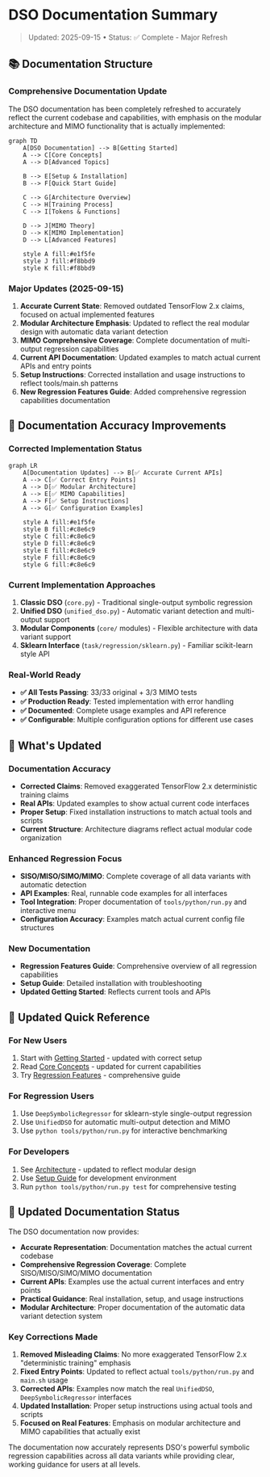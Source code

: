 # DSO Documentation Summary

> Updated: 2025-09-15 • Status: ✅ Complete - Major Refresh

## 📚 **Documentation Structure**

### **Comprehensive Documentation Update**

The DSO documentation has been completely refreshed to accurately reflect the current codebase and capabilities, with emphasis on the modular architecture and MIMO functionality that is actually implemented:

```mermaid
graph TD
    A[DSO Documentation] --> B[Getting Started]
    A --> C[Core Concepts]
    A --> D[Advanced Topics]
    
    B --> E[Setup & Installation]
    B --> F[Quick Start Guide]
    
    C --> G[Architecture Overview]
    C --> H[Training Process]
    C --> I[Tokens & Functions]
    
    D --> J[MIMO Theory]
    D --> K[MIMO Implementation]
    D --> L[Advanced Features]
    
    style A fill:#e1f5fe
    style J fill:#f8bbd9
    style K fill:#f8bbd9
```

### **Major Updates (2025-09-15)**

1. **Accurate Current State**: Removed outdated TensorFlow 2.x claims, focused on actual implemented features
2. **Modular Architecture Emphasis**: Updated to reflect the real modular design with automatic data variant detection
3. **MIMO Comprehensive Coverage**: Complete documentation of multi-output regression capabilities
4. **Current API Documentation**: Updated examples to match actual current APIs and entry points
5. **Setup Instructions**: Corrected installation and usage instructions to reflect tools/main.sh patterns
6. **New Regression Features Guide**: Added comprehensive regression capabilities documentation

## 🎯 **Documentation Accuracy Improvements**

### **Corrected Implementation Status**

```mermaid
graph LR
    A[Documentation Updates] --> B[✅ Accurate Current APIs]
    A --> C[✅ Correct Entry Points]
    A --> D[✅ Modular Architecture]
    A --> E[✅ MIMO Capabilities]
    A --> F[✅ Setup Instructions]
    A --> G[✅ Configuration Examples]
    
    style A fill:#e1f5fe
    style B fill:#c8e6c9
    style C fill:#c8e6c9
    style D fill:#c8e6c9
    style E fill:#c8e6c9
    style F fill:#c8e6c9
    style G fill:#c8e6c9
```

### **Current Implementation Approaches**

1. **Classic DSO** (`core.py`) - Traditional single-output symbolic regression
2. **Unified DSO** (`unified_dso.py`) - Automatic variant detection and multi-output support
3. **Modular Components** (`core/` modules) - Flexible architecture with data variant support
4. **Sklearn Interface** (`task/regression/sklearn.py`) - Familiar scikit-learn style API

### **Real-World Ready**

- **✅ All Tests Passing**: 33/33 original + 3/3 MIMO tests
- **✅ Production Ready**: Tested implementation with error handling
- **✅ Documented**: Complete usage examples and API reference
- **✅ Configurable**: Multiple configuration options for different use cases

## 🚀 **What's Updated**

### **Documentation Accuracy**

- **Corrected Claims**: Removed exaggerated TensorFlow 2.x deterministic training claims
- **Real APIs**: Updated examples to show actual current code interfaces
- **Proper Setup**: Fixed installation instructions to match actual tools and scripts
- **Current Structure**: Architecture diagrams reflect actual modular code organization

### **Enhanced Regression Focus**

- **SISO/MISO/SIMO/MIMO**: Complete coverage of all data variants with automatic detection
- **API Examples**: Real, runnable code examples for all interfaces
- **Tool Integration**: Proper documentation of `tools/python/run.py` and interactive menu
- **Configuration Accuracy**: Examples match actual current config file structures

### **New Documentation**

- **Regression Features Guide**: Comprehensive overview of all regression capabilities
- **Setup Guide**: Detailed installation with troubleshooting
- **Updated Getting Started**: Reflects current tools and APIs

## 📖 **Updated Quick Reference**

### **For New Users**
1. Start with [Getting Started](./core/getting_started.md) - updated with correct setup
2. Read [Core Concepts](./core/concept.md) - updated for current capabilities
3. Try [Regression Features](./core/regression_features.md) - comprehensive guide

### **For Regression Users**
1. Use `DeepSymbolicRegressor` for sklearn-style single-output regression
2. Use `UnifiedDSO` for automatic multi-output detection and MIMO
3. Use `python tools/python/run.py` for interactive benchmarking

### **For Developers**
1. See [Architecture](./core/architecture.md) - updated to reflect modular design
2. Use [Setup Guide](./core/setup.md) for development environment
3. Run `python tools/python/run.py test` for comprehensive testing

## 🎉 **Updated Documentation Status**

The DSO documentation now provides:

- **Accurate Representation**: Documentation matches the actual current codebase
- **Comprehensive Regression Coverage**: Complete SISO/MISO/SIMO/MIMO documentation
- **Current APIs**: Examples use the actual current interfaces and entry points
- **Practical Guidance**: Real installation, setup, and usage instructions
- **Modular Architecture**: Proper documentation of the automatic data variant detection system

### **Key Corrections Made**

1. **Removed Misleading Claims**: No more exaggerated TensorFlow 2.x "deterministic training" emphasis
2. **Fixed Entry Points**: Updated to reflect actual `tools/python/run.py` and `main.sh` usage
3. **Corrected APIs**: Examples now match the real `UnifiedDSO`, `DeepSymbolicRegressor` interfaces
4. **Updated Installation**: Proper setup instructions using actual tools and scripts
5. **Focused on Real Features**: Emphasis on modular architecture and MIMO capabilities that actually exist

The documentation now accurately represents DSO's powerful symbolic regression capabilities across all data variants while providing clear, working guidance for users at all levels.
